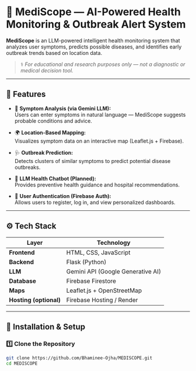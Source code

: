 # 🧠 MediScope — AI-Powered Health Monitoring & Outbreak Alert System

**MediScope** is an LLM-powered intelligent health monitoring system that analyzes user symptoms, predicts possible diseases, and identifies early outbreak trends based on location data.

> ⚕️ *For educational and research purposes only — not a diagnostic or medical decision tool.*

---

## 🚀 Features

- 🧩 **Symptom Analysis (via Gemini LLM):**  
  Users can enter symptoms in natural language — MediScope suggests probable conditions and advice.

- 🌍 **Location-Based Mapping:**  
  Visualizes symptom data on an interactive map (Leaflet.js + Firebase).

- 🩺 **Outbreak Prediction:**  
  Detects clusters of similar symptoms to predict potential disease outbreaks.

- 💬 **LLM Health Chatbot (Planned):**  
  Provides preventive health guidance and hospital recommendations.

- 🔐 **User Authentication (Firebase Auth):**  
  Allows users to register, log in, and view personalized dashboards.

---

## ⚙️ Tech Stack

| Layer | Technology |
|-------|-------------|
| **Frontend** | HTML, CSS, JavaScript |
| **Backend** | Flask (Python) |
| **LLM** | Gemini API (Google Generative AI) |
| **Database** | Firebase Firestore |
| **Maps** | Leaflet.js + OpenStreetMap |
| **Hosting (optional)** | Firebase Hosting / Render |

---

## 🧰 Installation & Setup

### 1️⃣ Clone the Repository
```bash
git clone https://github.com/Bhaminee-Ojha/MEDISCOPE.git
cd MEDISCOPE

